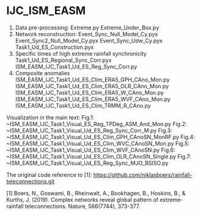 # IJC_ISM_EASM
1. Data pre-processing:
    Extreme.py
    Extreme_Under_Box.py
2. Network reconstruction:
    Event_Sync_Null_Model_Cy.pyx
    Event_Sync2_Null_Model_Cy.pyx
    Event_Sync_Udw_Cy.pyx
    Task1_Ud_ES_Construction.pyx
3. Specific times of high extreme rainfall synchronicity
    Task1_Ud_ES_Regional_Sync_Corr.pyx
    ISM_EASM_IJC_Task1_Ud_ES_Reg_Sync_Corr.py
4. Composite anomalies
    ISM_EASM_IJC_Task1_Ud_ES_Clim_ERA5_GPH_CAno_Mon.py
    ISM_EASM_IJC_Task1_Ud_ES_Clim_ERA5_OLR_CAno_Mon.py
    ISM_EASM_IJC_Task1_Ud_ES_Clim_ERA5_W_CAno_Mon.py
    ISM_EASM_IJC_Task1_Ud_ES_Clim_ERA5_WVF_CAno_Mon.py
    ISM_EASM_IJC_Task1_Ud_ES_Clim_TRMM_R_CAno.py


Visualization in the main text:
Fig.1: ~ISM_EASM_IJC_Task1_Visual_ES_Reg_TPDeg_ASM_And_Mon.py
Fig.2: ~ISM_EASM_IJC_Task1_Visual_Ud_ES_Reg_Sync_Corr_M.py
Fig.3: ~ISM_EASM_IJC_Task1_Visual_Ud_ES_Clim_GPH_CAnoSN_MonRF.py
Fig.4: ~ISM_EASM_IJC_Task1_Visual_Ud_ES_Clim_WVC_CAnoSN_Mon.py
Fig.5: ~ISM_EASM_IJC_Task1_Visual_Ud_ES_Clim_WVF_CAnoSN.py
Fig.6: ~ISM_EASM_IJC_Task1_Visual_Ud_ES_Clim_OLR_CAnoSN_Single.py
Fig.7: ~ISM_EASM_IJC_Task1_Visual_Ud_ES_Reg_Sync_MJO_BSISO.py


The original code reference to [1]:
https://github.com/niklasboers/rainfall-teleconnections.git

[1] Boers, N., Goswami, B., Rheinwalt, A., Bookhagen, B., Hoskins, B., & Kurths, J. (2019). Complex networks reveal global pattern of extreme-rainfall teleconnections. Nature, 566(7744), 373-377.